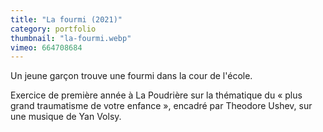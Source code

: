 ```yaml
---
title: "La fourmi (2021)"
category: portfolio
thumbnail: "la-fourmi.webp"
vimeo: 664708684
---
```



Un jeune garçon trouve une fourmi dans la cour de l'école.

Exercice de première année à La Poudrière sur la thématique du « plus grand traumatisme de votre enfance », encadré par Theodore Ushev, sur une musique de Yan Volsy.